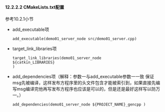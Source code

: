 #### 12.2.2.2 CMakeLists.txt配置
参考10.2.1小节
*   add_executable项

        add_executable(demo01_server_node src/demo01_server.cpp)
*   target_link_libraries项

        target_link_libraries(demo01_server_node
        ${catkin_LIBRARIES}
        )

*   add_dependencies项（解释：参数一与add_executable参数一一致 保证msg先被编译，这样发布方程序里的头文件包含才能被索引到，如果直接先编写msg编译完他再写发布方程序也应该是可以的，但是还是最好这样写以防万一。）

        add_dependencies(demo01_server_node ${PROJECT_NAME}_gencpp ) 